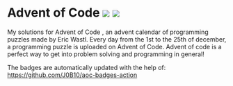 # Advent of Code ![](https://img.shields.io/badge/day%20📅-20-blue)      ![](https://img.shields.io/badge/stars%20⭐-28-yellow)  
My solutions for Advent of Code , an advent calendar of programming puzzles made by Eric Wastl. Every day from the 1st to the 25th of december, a programming puzzle is uploaded on Advent of Code. Advent of code is a perfect way to get into problem solving and programming in general!

The badges are automatically updated with the help of: https://github.com/J0B10/aoc-badges-action
